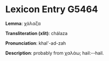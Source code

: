 # Lexicon Entry G5464

**Lemma**: χάλαζα

**Transliteration (xlit)**: chálaza

**Pronunciation**: khal'-ad-zah

**Description**:
probably from χαλάω; hail:--hail.
